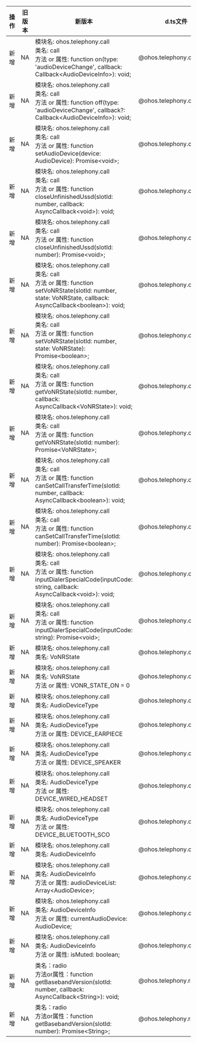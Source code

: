 | 操作 | 旧版本 | 新版本 | d.ts文件 |
| ---- | ------ | ------ | -------- |
|新增|NA|模块名: ohos.telephony.call<br>类名: call<br>方法 or 属性: function on(type: 'audioDeviceChange', callback: Callback\<AudioDeviceInfo>): void;|@ohos.telephony.call.d.ts|
|新增|NA|模块名: ohos.telephony.call<br>类名: call<br>方法 or 属性: function off(type: 'audioDeviceChange', callback?: Callback\<AudioDeviceInfo>): void;|@ohos.telephony.call.d.ts|
|新增|NA|模块名: ohos.telephony.call<br>类名: call<br>方法 or 属性: function setAudioDevice(device: AudioDevice): Promise\<void>;|@ohos.telephony.call.d.ts|
|新增|NA|模块名: ohos.telephony.call<br>类名: call<br>方法 or 属性: function closeUnfinishedUssd(slotId: number, callback: AsyncCallback\<void>): void;|@ohos.telephony.call.d.ts|
|新增|NA|模块名: ohos.telephony.call<br>类名: call<br>方法 or 属性: function closeUnfinishedUssd(slotId: number): Promise\<void>;|@ohos.telephony.call.d.ts|
|新增|NA|模块名: ohos.telephony.call<br>类名: call<br>方法 or 属性: function setVoNRState(slotId: number, state: VoNRState, callback: AsyncCallback\<boolean>): void;|@ohos.telephony.call.d.ts|
|新增|NA|模块名: ohos.telephony.call<br>类名: call<br>方法 or 属性: function setVoNRState(slotId: number, state: VoNRState): Promise\<boolean>;|@ohos.telephony.call.d.ts|
|新增|NA|模块名: ohos.telephony.call<br>类名: call<br>方法 or 属性: function getVoNRState(slotId: number, callback: AsyncCallback\<VoNRState>): void;|@ohos.telephony.call.d.ts|
|新增|NA|模块名: ohos.telephony.call<br>类名: call<br>方法 or 属性: function getVoNRState(slotId: number): Promise\<VoNRState>;|@ohos.telephony.call.d.ts|
|新增|NA|模块名: ohos.telephony.call<br>类名: call<br>方法 or 属性: function canSetCallTransferTime(slotId: number, callback: AsyncCallback\<boolean>): void;|@ohos.telephony.call.d.ts|
|新增|NA|模块名: ohos.telephony.call<br>类名: call<br>方法 or 属性: function canSetCallTransferTime(slotId: number): Promise\<boolean>;|@ohos.telephony.call.d.ts|
|新增|NA|模块名: ohos.telephony.call<br>类名: call<br>方法 or 属性: function inputDialerSpecialCode(inputCode: string, callback: AsyncCallback\<void>): void;|@ohos.telephony.call.d.ts|
|新增|NA|模块名: ohos.telephony.call<br>类名: call<br>方法 or 属性: function inputDialerSpecialCode(inputCode: string): Promise\<void>;|@ohos.telephony.call.d.ts|
|新增|NA|模块名: ohos.telephony.call<br>类名: VoNRState|@ohos.telephony.call.d.ts|
|新增|NA|模块名: ohos.telephony.call<br>类名: VoNRState<br>方法 or 属性: VONR_STATE_ON = 0|@ohos.telephony.call.d.ts|
|新增|NA|模块名: ohos.telephony.call<br>类名: AudioDeviceType|@ohos.telephony.call.d.ts|
|新增|NA|模块名: ohos.telephony.call<br>类名: AudioDeviceType<br>方法 or 属性: DEVICE_EARPIECE|@ohos.telephony.call.d.ts|
|新增|NA|模块名: ohos.telephony.call<br>类名: AudioDeviceType<br>方法 or 属性: DEVICE_SPEAKER|@ohos.telephony.call.d.ts|
|新增|NA|模块名: ohos.telephony.call<br>类名: AudioDeviceType<br>方法 or 属性: DEVICE_WIRED_HEADSET|@ohos.telephony.call.d.ts|
|新增|NA|模块名: ohos.telephony.call<br>类名: AudioDeviceType<br>方法 or 属性: DEVICE_BLUETOOTH_SCO|@ohos.telephony.call.d.ts|
|新增|NA|模块名: ohos.telephony.call<br>类名: AudioDeviceInfo|@ohos.telephony.call.d.ts|
|新增|NA|模块名: ohos.telephony.call<br>类名: AudioDeviceInfo<br>方法 or 属性: audioDeviceList: Array\<AudioDevice>;|@ohos.telephony.call.d.ts|
|新增|NA|模块名: ohos.telephony.call<br>类名: AudioDeviceInfo<br>方法 or 属性: currentAudioDevice: AudioDevice;|@ohos.telephony.call.d.ts|
|新增|NA|模块名: ohos.telephony.call<br>类名: AudioDeviceInfo<br>方法 or 属性: isMuted: boolean;|@ohos.telephony.call.d.ts|
|新增|NA|类名：radio<br>方法or属性：function getBasebandVersion(slotId: number, callback: AsyncCallback\<String>): void;|@ohos.telephony.radio.d.ts|
|新增|NA|类名：radio<br>方法or属性：function getBasebandVersion(slotId: number): Promise\<String>;|@ohos.telephony.radio.d.ts|
